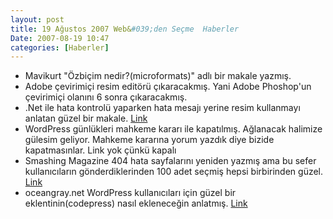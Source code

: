 ```yaml
---
layout: post
title: 19 Ağustos 2007 Web&#039;den Seçme  Haberler
Date: 2007-08-19 10:47
categories: [Haberler]
---
```


-   Mavikurt "Özbiçim nedir?(microformats)" adlı bir makale yazmış.
-   Adobe çevirimiçi resim editörü çıkaracakmış. Yani Adobe Phoshop'un
    çevirimiçi olanını 6 sonra çıkaracakmış.
-   .Net ile hata kontrolü yaparken hata mesajı yerine resim kullanmayı
    anlatan güzel bir makale. [Link][2]
-   WordPress günlükleri mahkeme kararı ile kapatılmış. Ağlanacak
    halimize gülesim geliyor. Mahkeme kararına yorum yazdık diye bizide
    kapatmasınlar. Link yok çünkü kapalı
-   Smashing Magazine 404 hata sayfalarını yeniden yazmış ama bu sefer
    kullanıcıların gönderdiklerinden 100 adet seçmiş hepsi birbirinden
    güzel. [Link][3]
-   oceangray.net WordPress kullanıcıları için güzel bir
    eklentinin(codepress) nasıl ekleneceğin anlatmış. [Link][4]


  [2]: http://www.c-sharpcorner.com/UploadFile/deepakvraghavan/EnhancedRequiredFieldValidator08072007112220AM/EnhancedRequiredFieldValidator.aspx
    "form kontrolü"
  [3]: http://www.smashingmagazine.com/2007/08/17/404-error-pages-reloaded/
    "404 hata sayfaları"
  [4]: http://www.oceangray.net/wordpress-codepress-eklentisi-plugin/
    "codepress"
